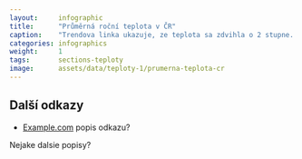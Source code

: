 ```yaml
---
layout:     infographic
title:      "Průměrná roční teplota v ČR"
caption:    "Trendova linka ukazuje, ze teplota sa zdvihla o 2 stupne. Případně nějaká další věta k interpretaci grafu, který je zobrazen výše."
categories: infographics
weight:     1
tags:       sections-teploty
image:      assets/data/teploty-1/prumerna-teplota-cr
---
```


## Další odkazy

* [Example.com](https://example.com) popis odkazu?

Nejake dalsie popisy?
